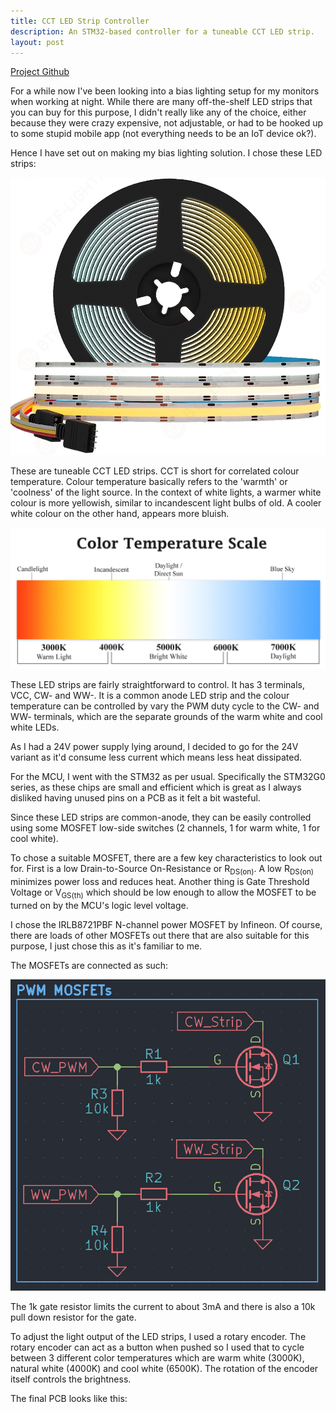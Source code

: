 ```yaml
---
title: CCT LED Strip Controller
description: An STM32-based controller for a tuneable CCT LED strip.
layout: post
---
```


[<u>Project Github</u>](LINK) 

For a while now I've been looking into a bias lighting setup for my monitors when working at night. While there are many off-the-shelf LED strips that you can buy for this purpose, I didn't really like any of the choice, either because they were crazy expensive, not adjustable, or had to be hooked up to some stupid mobile app (not everything needs to be an IoT device ok?). 

Hence I have set out on making my bias lighting solution. I chose these LED strips:

<p align="center">
  <img src="/assets/led_strip.png">
</p>

These are tuneable CCT LED strips. CCT is short for correlated colour temperature. Colour temperature basically refers to the 'warmth' or 'coolness' of the light source. In the context of white lights, a warmer white colour is more yellowish, similar to incandescent light bulbs of old. A cooler white colour on the other hand, appears more bluish.

<p align="center">
  <img src="/assets/color_temp.jpg">
</p>

These LED strips are fairly straightforward to control. It has 3 terminals, VCC, CW- and WW-. It is a common anode LED strip and the colour temperature can be controlled by vary the PWM duty cycle to the CW- and WW- terminals, which are the separate grounds of the warm white and cool white LEDs. 

As I had a 24V power supply lying around, I decided to go for the 24V variant as it'd consume less current which means less heat dissipated. 

For the MCU, I went with the STM32 as per usual. Specifically the STM32G0 series, as these chips are small and efficient which is great as I always disliked having unused pins on a PCB as it felt a bit wasteful. 

Since these LED strips are common-anode, they can be easily controlled using some MOSFET low-side switches (2 channels, 1 for warm white, 1 for cool white). 

To chose a suitable MOSFET, there are a few key characteristics to look out for. First is a low Drain-to-Source On-Resistance or R<sub>DS(on)</sub>. A low R<sub>DS(on)</sub> minimizes power loss and reduces heat. Another thing is Gate Threshold Voltage or V<sub>GS(th)</sub> which should be low enough to allow the MOSFET to be turned on by the MCU's logic level voltage. 

I chose the IRLB8721PBF N-channel power MOSFET by Infineon. Of course, there are loads of other MOSFETs out there that are also suitable for this purpose, I just chose this as it's familiar to me. 

The MOSFETs are connected as such: 
<p align="center">
  <img src="/assets/led_mosfet.png">
</p>

The 1k gate resistor limits the current to about 3mA and there is also a 10k pull down resistor for the gate. 

To adjust the light output of the LED strips, I used a rotary encoder. The rotary encoder can act as a button when pushed so I used that to cycle between 3 different color temperatures which are warm white (3000K), natural white (4000K) and cool white (6500K). The rotation of the encoder itself controls the brightness.

The final PCB looks like this:
